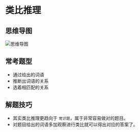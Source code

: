 # 类比推理

## 思维导图

![思维导图](https://raw.githubusercontent.com/pushmetop/civil-service-exam/master/assets/images/类比关系.png)

## 常考题型

* 通过给出的词语
* 推断出词语的关系
* 选着相匹配的关系

## 解题技巧

* 其实类比推理更趋向于 `常识题`，属于非常容易做对的题目。
* 对题目给出的词语多加观察进行类比就可以得出对应的答案了。